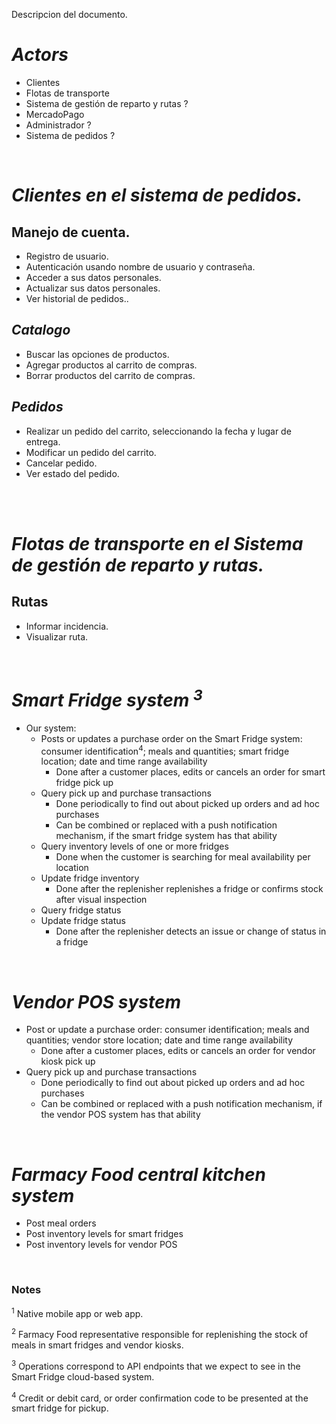 Descripcion del documento.

# ***Actors***
- Clientes
- Flotas de transporte
- Sistema de gestión de reparto y rutas ?
- MercadoPago
- Administrador ? 
- Sistema de pedidos ?


<br>

# ***Clientes en el sistema de pedidos.***

## Manejo de cuenta.
- Registro de usuario.
- Autenticación usando nombre de usuario y contraseña.
- Acceder a sus datos personales.
- Actualizar sus datos personales.
- Ver historial de pedidos..

## ***Catalogo*** 
- Buscar las opciones de productos.
- Agregar productos al carrito de compras. 
- Borrar productos del carrito de compras. 
    
## ***Pedidos*** 
- Realizar un pedido del carrito, seleccionando la fecha y lugar de entrega.
- Modificar un pedido del carrito.
- Cancelar pedido.
- Ver estado del pedido.

<br>

<br>


# ***Flotas de transporte en el Sistema de gestión de reparto y rutas.***

## Rutas
- Informar incidencia.
- Visualizar ruta.

<br>


# ***Smart Fridge system <sup>3</sup>***
- Our system:
    - Posts or updates a purchase order on the Smart Fridge system: consumer identification<sup>4</sup>; meals and quantities; smart fridge location; date and time range availability
        - Done after a customer places, edits or cancels an order for smart fridge pick up
    - Query pick up and purchase transactions 
        - Done periodically to find out about picked up orders and ad hoc purchases
        - Can be combined or replaced with a push notification mechanism, if the smart fridge system has that ability
    - Query inventory levels of one or more fridges
        - Done when the customer is searching for meal availability per location
    - Update fridge inventory 
        - Done after the replenisher replenishes a fridge or confirms stock after visual inspection
    - Query fridge status
    - Update fridge status
        - Done after the replenisher detects an issue or change of status in a fridge
<br>


# ***Vendor POS system***
- Post or update a purchase order: consumer identification; meals and quantities; vendor store location; date and time range availability 
    - Done after a customer places, edits or cancels an order for vendor kiosk pick up
- Query pick up and purchase transactions 
    - Done periodically to find out about picked up orders and ad hoc purchases
    - Can be combined or replaced with a push notification mechanism, if the vendor POS system has that ability
<br>


# ***Farmacy Food central kitchen system***
- Post meal orders
- Post inventory levels for smart fridges
- Post inventory levels for vendor POS

<br>


### Notes
<p><sup>1</sup> Native mobile app or web app.</p>
<p><sup>2</sup> Farmacy Food representative responsible for replenishing the stock of meals in smart fridges and vendor kiosks.</p>
<p><sup>3</sup> Operations correspond to API endpoints that we expect to see in the Smart Fridge cloud-based system.</p>
<p><sup>4</sup> Credit or debit card, or order confirmation code to be presented at the smart fridge for pickup.</p>
